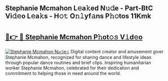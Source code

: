 ## Stephanie Mcmahon L𝚎a𝚔ed N𝚞𝚍e - Part-BtC Vi𝚍𝚎o L𝚎a𝚔s - H𝚘𝚝 O𝚗𝚕yf𝚊ns P𝚑𝚘tos 11Kmk

# <h2><a href="http://kf1c96o.oniu.top/?m=Stephanie+Mcmahon">🔗👉 🔴 Stephanie Mcmahon P𝚑ot𝚘𝚜 V𝚒d𝚎o</a></h2>

[![Stephanie Mcmahon Nu𝚍e𝚜](https://i.imgur.com/0qMVB7G.gif)](http://kf1c96o.oniu.top/?m=Stephanie+Mcmahon)
Digital content creator and amusement giver Stephanie Mcmahon, recognized for sharing dance and lifestyle ideas through popular dance routines and brief clips. Inspiring humanitarian worker Stephanie Mcmahon, celebrated for their dedication and commitment to helping those in need around the world.  
